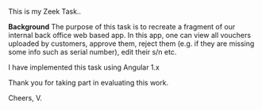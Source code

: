 This is my Zeek Task..

__Background__
The purpose of this task is to recreate a fragment of our internal back office web based app. In
this app, one can view all vouchers uploaded by customers, approve them, reject them (e.g. if
they are missing some info such as serial number), edit their s/n etc.

I have implemented this task using Angular 1.x

Thank you for taking part in evaluating this work.

Cheers,
V.